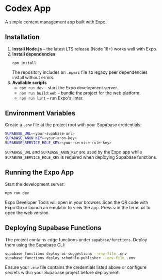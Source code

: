# Codex App

A simple content management app built with Expo.

## Installation

1. **Install Node.js** – the latest LTS release (Node 18+) works well with Expo.
2. **Install dependencies**
   ```bash
   npm install
   ```
   The repository includes an `.npmrc` file so legacy peer dependencies install without errors.
3. **Available scripts**
   - `npm run dev` – start the Expo development server.
   - `npm run build:web` – bundle the project for the web platform.
   - `npm run lint` – run Expo's linter.

## Environment Variables

Create a `.env` file at the project root with your Supabase credentials:

```bash
SUPABASE_URL=<your-supabase-url>
SUPABASE_ANON_KEY=<your-anon-key>
SUPABASE_SERVICE_ROLE_KEY=<your-service-role-key>
```

`SUPABASE_URL` and `SUPABASE_ANON_KEY` are used by the Expo app while `SUPABASE_SERVICE_ROLE_KEY` is required when deploying Supabase functions.

## Running the Expo App

Start the development server:

```bash
npm run dev
```

Expo Developer Tools will open in your browser. Scan the QR code with Expo Go or launch an emulator to view the app. Press `w` in the terminal to open the web version.

## Deploying Supabase Functions

The project contains edge functions under `supabase/functions`. Deploy them using the Supabase CLI:

```bash
supabase functions deploy ai-suggestions --env-file .env
supabase functions deploy schedule-publisher --env-file .env
```

Ensure your `.env` file contains the credentials listed above or configure secrets within your Supabase project before deployment.
